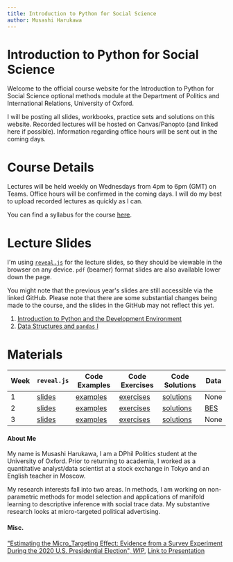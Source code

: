```yaml
---
title: Introduction to Python for Social Science
author: Musashi Harukawa
---
```


# Introduction to Python for Social Science

Welcome to the official course website for the Introduction to Python for Social Science optional methods module at the Department of Politics and International Relations, University of Oxford.

I will be posting all slides, workbooks, practice sets and solutions on this website. Recorded lectures will be hosted on Canvas/Panopto (and linked here if possible). Information regarding office hours will be sent out in the coming days.

# Course Details

Lectures will be held weekly on Wednesdays from 4pm to 6pm (GMT) on Teams. Office hours will be confirmed in the coming days. I will do my best to upload recorded lectures as quickly as I can.

You can find a syllabus for the course [here](/dpir-intro-python/syllabus.pdf).

# Lecture Slides

I'm using [`reveal.js`](https://revealjs.com/#/) for the lecture slides, so they should be viewable in the browser on any device. `pdf` (beamer) format slides are also available lower down the page.

You might note that the previous year's slides are still accessible via the linked GitHub. Please note that there are some substantial changes being made to the course, and the slides in the GitHub may not reflect this yet.

1. [Introduction to Python and the Development Environment](/dpir-intro-python/Week1/lecture.html)
2. [Data Structures and `pandas` I](/dpir-intro-python/Week2/lecture.html)

<!-- 3. [Data Structures and `pandas` II](/dpir-intro-python/Week3/lecture.html)
4. [Data Visualisation](/dpir-intro-python/Week4/lecture.html)
5. [Machine Learning with `scikit-learn` I](/dpir-intro-python/Week5/lecture.html)
6. [Machine Learning with `scikit-learn` II](/dpir-intro-python/Week6/lecture.html)
7. [Mining the Web](/dpir-intro-python/Week7/lecture.html)
8. [Introduction to Natural Language Processing](/dpir-intro-python/Week8/lecture.html) -->


# Materials

| Week | `reveal.js`                                     | Code Examples                                               | Code Exercises                                        | Code Solutions                                        | Data                                                |
| ---- | ----------------------------------------------- | ----------------------------------------------------------- | ----------------------------------------------------- | ----------------------------------------------------- | --------------------------------------------------- |
| 1    | [slides](/dpir-intro-python/Week1/lecture.html) | [examples](/dpir-intro-python/Week1/examples_student.ipynb) | [exercises](/dpir-intro-python/Week1/exercises.ipynb) | [solutions](/dpir-intro-python/Week1/solutions.ipynb) | None                                                |
| 2    | [slides](/dpir-intro-python/Week2/lecture.html) | [examples](/dpir-intro-python/Week2/examples_student.ipynb) | [exercises](/dpir-intro-python/Week2/exercises.ipynb) | [solutions](/dpir-intro-python/Week2/solutions.ipynb) | [BES](/dpir-intro-python/Week2/data/data_week2.zip) |
| 3    | [slides](/dpir-intro-python/Week3/lecture.html) | [examples](/dpir-intro-python/Week3/examples_student.ipynb) | [exercises](/dpir-intro-python/Week3/exercises.ipynb) | [solutions](/dpir-intro-python/Week3/solutions.ipynb) | None                                                     |

<!-- | 4    | [slides](/dpir-intro-python/Week4/lecture.html) | [pdf](/dpir-intro-python/Week4/lecture.pdf) | [examples](/dpir-intro-python/Week4/examples.ipynb) | [exercises](/dpir-intro-python/Week4/exercises.ipynb) | [solutions](/dpir-intro-python/Week4/solutions.ipynb) |                                                     | -->
<!-- | 5    | [slides](/dpir-intro-python/Week5/lecture.html) | [pdf](/dpir-intro-python/Week5/lecture.pdf) | [examples](/dpir-intro-python/Week5/examples.ipynb) | [exercises](/dpir-intro-python/Week5/exercises.ipynb) | [solutions](/dpir-intro-python/Week5/solutions.ipynb) |                                                     | -->
<!-- | 6    | [slides](/dpir-intro-python/Week6/lecture.html) | [pdf](/dpir-intro-python/Week6/lecture.pdf) | [examples](/dpir-intro-python/Week6/examples.ipynb) | [exercises](/dpir-intro-python/Week6/exercises.ipynb) | [solutions](/dpir-intro-python/Week6/solutions.ipynb) |                                                     | -->
<!-- | 7    | [slides](/dpir-intro-python/Week7/lecture.html) | [pdf](/dpir-intro-python/Week7/lecture.pdf) | [examples](/dpir-intro-python/Week7/examples.ipynb) | [exercises](/dpir-intro-python/Week7/exercises.ipynb) | [solutions](/dpir-intro-python/Week7/solutions.ipynb) |                                                     | -->
<!-- | 8    | [slides](/dpir-intro-python/Week8/lecture.html) | [pdf](/dpir-intro-python/Week8/lecture.pdf) | [examples](/dpir-intro-python/Week8/examples.ipynb) | [exercises](/dpir-intro-python/Week8/exercises.ipynb) | [solutions](/dpir-intro-python/Week8/solutions.ipynb) |                                                     | -->




#### About Me

My name is Musashi Harukawa, I am a DPhil Politics student at the University of Oxford. Prior to returning to academia, I worked as a quantitative analyst/data scientist at a stock exchange in Tokyo and an English teacher in Moscow.

My research interests fall into two areas. In methods, I am working on non-parametric methods for model selection and applications of manifold learning to descriptive inference with social trace data. My substantive research looks at micro-targeted political advertising.

#### Misc.

["Estimating the Micro_Targeting Effect: Evidence from a Survey Experiment During the 2020 U.S. Presidential Election", _WIP_](/misc_presentations/draft4.pdf), [Link to Presentation](/misc_presentations/pip-colloquium.html)
